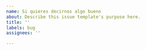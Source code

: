 ```yaml
---
name: Si quieres decirnos algo bueno
about: Describe this issue template's purpose here.
title: ''
labels: bug
assignees: ''

---
```



